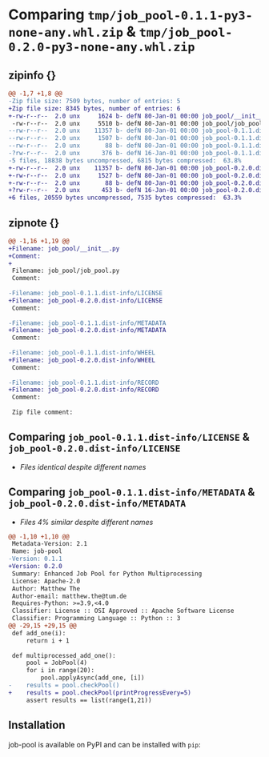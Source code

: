 # Comparing `tmp/job_pool-0.1.1-py3-none-any.whl.zip` & `tmp/job_pool-0.2.0-py3-none-any.whl.zip`

## zipinfo {}

```diff
@@ -1,7 +1,8 @@
-Zip file size: 7509 bytes, number of entries: 5
+Zip file size: 8345 bytes, number of entries: 6
+-rw-r--r--  2.0 unx     1624 b- defN 80-Jan-01 00:00 job_pool/__init__.py
 -rw-r--r--  2.0 unx     5510 b- defN 80-Jan-01 00:00 job_pool/job_pool.py
--rw-r--r--  2.0 unx    11357 b- defN 80-Jan-01 00:00 job_pool-0.1.1.dist-info/LICENSE
--rw-r--r--  2.0 unx     1507 b- defN 80-Jan-01 00:00 job_pool-0.1.1.dist-info/METADATA
--rw-r--r--  2.0 unx       88 b- defN 80-Jan-01 00:00 job_pool-0.1.1.dist-info/WHEEL
-?rw-r--r--  2.0 unx      376 b- defN 16-Jan-01 00:00 job_pool-0.1.1.dist-info/RECORD
-5 files, 18838 bytes uncompressed, 6815 bytes compressed:  63.8%
+-rw-r--r--  2.0 unx    11357 b- defN 80-Jan-01 00:00 job_pool-0.2.0.dist-info/LICENSE
+-rw-r--r--  2.0 unx     1527 b- defN 80-Jan-01 00:00 job_pool-0.2.0.dist-info/METADATA
+-rw-r--r--  2.0 unx       88 b- defN 80-Jan-01 00:00 job_pool-0.2.0.dist-info/WHEEL
+?rw-r--r--  2.0 unx      453 b- defN 16-Jan-01 00:00 job_pool-0.2.0.dist-info/RECORD
+6 files, 20559 bytes uncompressed, 7535 bytes compressed:  63.3%
```

## zipnote {}

```diff
@@ -1,16 +1,19 @@
+Filename: job_pool/__init__.py
+Comment: 
+
 Filename: job_pool/job_pool.py
 Comment: 
 
-Filename: job_pool-0.1.1.dist-info/LICENSE
+Filename: job_pool-0.2.0.dist-info/LICENSE
 Comment: 
 
-Filename: job_pool-0.1.1.dist-info/METADATA
+Filename: job_pool-0.2.0.dist-info/METADATA
 Comment: 
 
-Filename: job_pool-0.1.1.dist-info/WHEEL
+Filename: job_pool-0.2.0.dist-info/WHEEL
 Comment: 
 
-Filename: job_pool-0.1.1.dist-info/RECORD
+Filename: job_pool-0.2.0.dist-info/RECORD
 Comment: 
 
 Zip file comment:
```

## Comparing `job_pool-0.1.1.dist-info/LICENSE` & `job_pool-0.2.0.dist-info/LICENSE`

 * *Files identical despite different names*

## Comparing `job_pool-0.1.1.dist-info/METADATA` & `job_pool-0.2.0.dist-info/METADATA`

 * *Files 4% similar despite different names*

```diff
@@ -1,10 +1,10 @@
 Metadata-Version: 2.1
 Name: job-pool
-Version: 0.1.1
+Version: 0.2.0
 Summary: Enhanced Job Pool for Python Multiprocessing
 License: Apache-2.0
 Author: Matthew The
 Author-email: matthew.the@tum.de
 Requires-Python: >=3.9,<4.0
 Classifier: License :: OSI Approved :: Apache Software License
 Classifier: Programming Language :: Python :: 3
@@ -29,15 +29,15 @@
 def add_one(i):
     return i + 1
 
 def multiprocessed_add_one():
     pool = JobPool(4)
     for i in range(20):
         pool.applyAsync(add_one, [i])
-    results = pool.checkPool()
+    results = pool.checkPool(printProgressEvery=5)
     assert results == list(range(1,21))
 ```
 
 ## Installation
 
 job-pool is available on PyPI and can be installed with `pip`:
```

